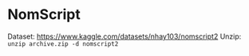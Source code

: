 # NomScript
Dataset: https://www.kaggle.com/datasets/nhay103/nomscript2
Unzip: `unzip archive.zip -d nomscript2`